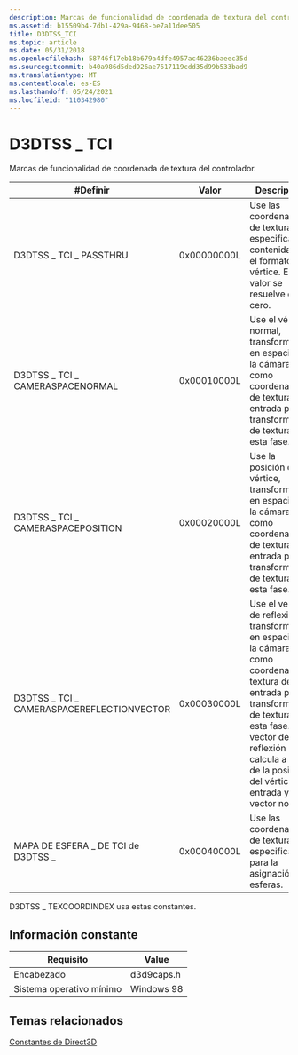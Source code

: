 ```yaml
---
description: Marcas de funcionalidad de coordenada de textura del controlador.
ms.assetid: b15509b4-7db1-429a-9468-be7a11dee505
title: D3DTSS_TCI
ms.topic: article
ms.date: 05/31/2018
ms.openlocfilehash: 58746f17eb18b679a4dfe4957ac46236baeec35d
ms.sourcegitcommit: b40a986d5ded926ae7617119cdd35d99b533bad9
ms.translationtype: MT
ms.contentlocale: es-ES
ms.lasthandoff: 05/24/2021
ms.locfileid: "110342980"
---
```

# <a name="d3dtss_tci"></a>D3DTSS \_ TCI

Marcas de funcionalidad de coordenada de textura del controlador.



| \#Definir                                 | Valor       | Descripción                                                                                                                                                                                                          |
|------------------------------------------|-------------|----------------------------------------------------------------------------------------------------------------------------------------------------------------------------------------------------------------------|
| D3DTSS \_ TCI \_ PASSTHRU                    | 0x00000000L | Use las coordenadas de textura especificadas contenidas en el formato de vértice. Este valor se resuelve en cero.                                                                                                               |
| D3DTSS \_ TCI \_ CAMERASPACENORMAL           | 0x00010000L | Use el vértice normal, transformado en espacio de la cámara, como coordenadas de textura de entrada para la transformación de textura de esta fase.                                                                                        |
| D3DTSS \_ TCI \_ CAMERASPACEPOSITION         | 0x00020000L | Use la posición del vértice, transformada en espacio de la cámara, como coordenadas de textura de entrada para la transformación de textura de esta fase.                                                                                      |
| D3DTSS \_ TCI \_ CAMERASPACEREFLECTIONVECTOR | 0x00030000L | Use el vector de reflexión, transformado en espacio de la cámara, como coordenada de textura de entrada para la transformación de textura de esta fase. El vector de reflexión se calcula a partir de la posición del vértice de entrada y el vector normal. |
| MAPA DE ESFERA \_ DE TCI de D3DTSS \_                   | 0x00040000L | Use las coordenadas de textura especificadas para la asignación de esferas.                                                                                                                                                            |



 

D3DTSS \_ TEXCOORDINDEX usa estas constantes.

## <a name="constant-information"></a>Información constante



|  Requisito                        | Value           |
|--------------------------|------------|
| Encabezado                   | d3d9caps.h |
| Sistema operativo mínimo | Windows 98 |



 

## <a name="related-topics"></a>Temas relacionados

<dl> <dt>

[Constantes de Direct3D](dx9-graphics-reference-d3d-constants.md)
</dt> </dl>

 

 



